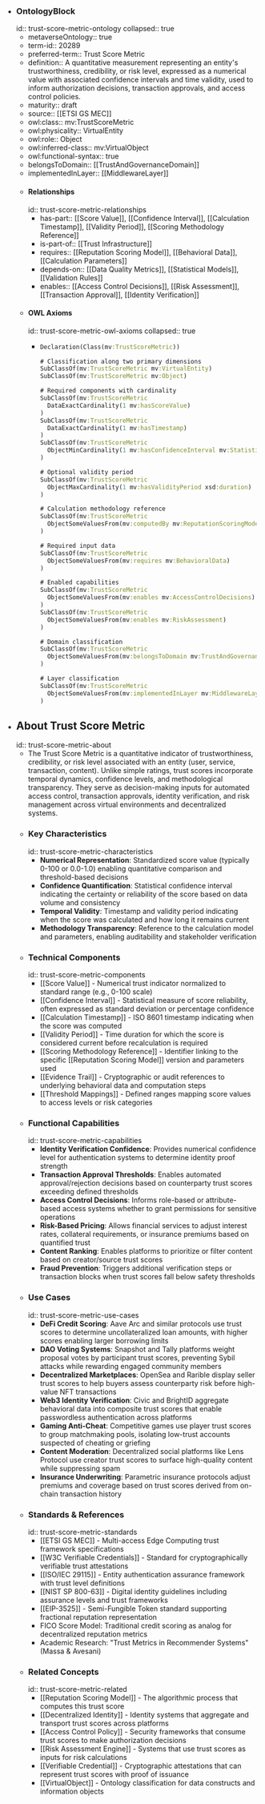 - ### OntologyBlock
  id:: trust-score-metric-ontology
  collapsed:: true
	- metaverseOntology:: true
	- term-id:: 20289
	- preferred-term:: Trust Score Metric
	- definition:: A quantitative measurement representing an entity's trustworthiness, credibility, or risk level, expressed as a numerical value with associated confidence intervals and time validity, used to inform authorization decisions, transaction approvals, and access control policies.
	- maturity:: draft
	- source:: [[ETSI GS MEC]]
	- owl:class:: mv:TrustScoreMetric
	- owl:physicality:: VirtualEntity
	- owl:role:: Object
	- owl:inferred-class:: mv:VirtualObject
	- owl:functional-syntax:: true
	- belongsToDomain:: [[TrustAndGovernanceDomain]]
	- implementedInLayer:: [[MiddlewareLayer]]
	- #### Relationships
	  id:: trust-score-metric-relationships
		- has-part:: [[Score Value]], [[Confidence Interval]], [[Calculation Timestamp]], [[Validity Period]], [[Scoring Methodology Reference]]
		- is-part-of:: [[Trust Infrastructure]]
		- requires:: [[Reputation Scoring Model]], [[Behavioral Data]], [[Calculation Parameters]]
		- depends-on:: [[Data Quality Metrics]], [[Statistical Models]], [[Validation Rules]]
		- enables:: [[Access Control Decisions]], [[Risk Assessment]], [[Transaction Approval]], [[Identity Verification]]
	- #### OWL Axioms
	  id:: trust-score-metric-owl-axioms
	  collapsed:: true
		- ```clojure
		  Declaration(Class(mv:TrustScoreMetric))

		  # Classification along two primary dimensions
		  SubClassOf(mv:TrustScoreMetric mv:VirtualEntity)
		  SubClassOf(mv:TrustScoreMetric mv:Object)

		  # Required components with cardinality
		  SubClassOf(mv:TrustScoreMetric
		    DataExactCardinality(1 mv:hasScoreValue)
		  )
		  SubClassOf(mv:TrustScoreMetric
		    DataExactCardinality(1 mv:hasTimestamp)
		  )
		  SubClassOf(mv:TrustScoreMetric
		    ObjectMinCardinality(1 mv:hasConfidenceInterval mv:StatisticalRange)
		  )

		  # Optional validity period
		  SubClassOf(mv:TrustScoreMetric
		    ObjectMaxCardinality(1 mv:hasValidityPeriod xsd:duration)
		  )

		  # Calculation methodology reference
		  SubClassOf(mv:TrustScoreMetric
		    ObjectSomeValuesFrom(mv:computedBy mv:ReputationScoringModel)
		  )

		  # Required input data
		  SubClassOf(mv:TrustScoreMetric
		    ObjectSomeValuesFrom(mv:requires mv:BehavioralData)
		  )

		  # Enabled capabilities
		  SubClassOf(mv:TrustScoreMetric
		    ObjectSomeValuesFrom(mv:enables mv:AccessControlDecisions)
		  )
		  SubClassOf(mv:TrustScoreMetric
		    ObjectSomeValuesFrom(mv:enables mv:RiskAssessment)
		  )

		  # Domain classification
		  SubClassOf(mv:TrustScoreMetric
		    ObjectSomeValuesFrom(mv:belongsToDomain mv:TrustAndGovernanceDomain)
		  )

		  # Layer classification
		  SubClassOf(mv:TrustScoreMetric
		    ObjectSomeValuesFrom(mv:implementedInLayer mv:MiddlewareLayer)
		  )
		  ```
- ## About Trust Score Metric
  id:: trust-score-metric-about
	- The Trust Score Metric is a quantitative indicator of trustworthiness, credibility, or risk level associated with an entity (user, service, transaction, content). Unlike simple ratings, trust scores incorporate temporal dynamics, confidence levels, and methodological transparency. They serve as decision-making inputs for automated access control, transaction approvals, identity verification, and risk management across virtual environments and decentralized systems.
	- ### Key Characteristics
	  id:: trust-score-metric-characteristics
		- **Numerical Representation**: Standardized score value (typically 0-100 or 0.0-1.0) enabling quantitative comparison and threshold-based decisions
		- **Confidence Quantification**: Statistical confidence interval indicating the certainty or reliability of the score based on data volume and consistency
		- **Temporal Validity**: Timestamp and validity period indicating when the score was calculated and how long it remains current
		- **Methodology Transparency**: Reference to the calculation model and parameters, enabling auditability and stakeholder verification
	- ### Technical Components
	  id:: trust-score-metric-components
		- [[Score Value]] - Numerical trust indicator normalized to standard range (e.g., 0-100 scale)
		- [[Confidence Interval]] - Statistical measure of score reliability, often expressed as standard deviation or percentage confidence
		- [[Calculation Timestamp]] - ISO 8601 timestamp indicating when the score was computed
		- [[Validity Period]] - Time duration for which the score is considered current before recalculation is required
		- [[Scoring Methodology Reference]] - Identifier linking to the specific [[Reputation Scoring Model]] version and parameters used
		- [[Evidence Trail]] - Cryptographic or audit references to underlying behavioral data and computation steps
		- [[Threshold Mappings]] - Defined ranges mapping score values to access levels or risk categories
	- ### Functional Capabilities
	  id:: trust-score-metric-capabilities
		- **Identity Verification Confidence**: Provides numerical confidence level for authentication systems to determine identity proof strength
		- **Transaction Approval Thresholds**: Enables automated approval/rejection decisions based on counterparty trust scores exceeding defined thresholds
		- **Access Control Decisions**: Informs role-based or attribute-based access systems whether to grant permissions for sensitive operations
		- **Risk-Based Pricing**: Allows financial services to adjust interest rates, collateral requirements, or insurance premiums based on quantified trust
		- **Content Ranking**: Enables platforms to prioritize or filter content based on creator/source trust scores
		- **Fraud Prevention**: Triggers additional verification steps or transaction blocks when trust scores fall below safety thresholds
	- ### Use Cases
	  id:: trust-score-metric-use-cases
		- **DeFi Credit Scoring**: Aave Arc and similar protocols use trust scores to determine uncollateralized loan amounts, with higher scores enabling larger borrowing limits
		- **DAO Voting Systems**: Snapshot and Tally platforms weight proposal votes by participant trust scores, preventing Sybil attacks while rewarding engaged community members
		- **Decentralized Marketplaces**: OpenSea and Rarible display seller trust scores to help buyers assess counterparty risk before high-value NFT transactions
		- **Web3 Identity Verification**: Civic and BrightID aggregate behavioral data into composite trust scores that enable passwordless authentication across platforms
		- **Gaming Anti-Cheat**: Competitive games use player trust scores to group matchmaking pools, isolating low-trust accounts suspected of cheating or griefing
		- **Content Moderation**: Decentralized social platforms like Lens Protocol use creator trust scores to surface high-quality content while suppressing spam
		- **Insurance Underwriting**: Parametric insurance protocols adjust premiums and coverage based on trust scores derived from on-chain transaction history
	- ### Standards & References
	  id:: trust-score-metric-standards
		- [[ETSI GS MEC]] - Multi-access Edge Computing trust framework specifications
		- [[W3C Verifiable Credentials]] - Standard for cryptographically verifiable trust attestations
		- [[ISO/IEC 29115]] - Entity authentication assurance framework with trust level definitions
		- [[NIST SP 800-63]] - Digital identity guidelines including assurance levels and trust frameworks
		- [[EIP-3525]] - Semi-Fungible Token standard supporting fractional reputation representation
		- FICO Score Model: Traditional credit scoring as analog for decentralized reputation metrics
		- Academic Research: "Trust Metrics in Recommender Systems" (Massa & Avesani)
	- ### Related Concepts
	  id:: trust-score-metric-related
		- [[Reputation Scoring Model]] - The algorithmic process that computes this trust score
		- [[Decentralized Identity]] - Identity systems that aggregate and transport trust scores across platforms
		- [[Access Control Policy]] - Security frameworks that consume trust scores to make authorization decisions
		- [[Risk Assessment Engine]] - Systems that use trust scores as inputs for risk calculations
		- [[Verifiable Credential]] - Cryptographic attestations that can represent trust scores with proof of issuance
		- [[VirtualObject]] - Ontology classification for data constructs and information objects
